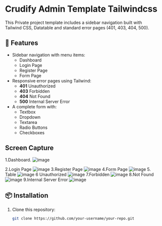 # Crudify Admin Template Tailwindcss

This Private project template includes a sidebar navigation built with Tailwind CSS, Datatable and standard error pages (401, 403, 404, 500).

## 🚀 Features
- Sidebar navigation with menu items:
  - Dashboard
  - Login Page
  - Register Page
  - Form Page
- Responsive error pages using Tailwind:
  - **401** Unauthorized
  - **403** Forbidden
  - **404** Not Found
  - **500** Internal Server Error
- A complete form with:
  - Textbox
  - Dropdown
  - Textarea
  - Radio Buttons
  - Checkboxes
## Screen Capture
1.Dashboard.
![image](https://github.com/user-attachments/assets/5ff04d12-b969-4577-8f71-a39236bbd9d4)

2.Login Page
![image](https://github.com/user-attachments/assets/e6e9a841-df9f-4c39-b92e-fe018cf8f6bc)
3.Register Page
![image](https://github.com/user-attachments/assets/b8119952-97de-40b8-928d-e9db43d413ef)
4.Form Page
![image](https://github.com/user-attachments/assets/91a2dbda-189d-4410-b352-949de6b5c531)
5. Table
![image](https://github.com/user-attachments/assets/51cb240c-0e30-4905-879e-893cc08d1329)
6 Unauthorized
![image](https://github.com/user-attachments/assets/9e92118e-2764-4023-b790-f11fcc17ff6c)
7.Forbidden
![image](https://github.com/user-attachments/assets/4dbeb39d-7e7b-41ef-912d-e408729c74ce)
8.Not Found
![image](https://github.com/user-attachments/assets/d464674b-36e6-42be-95b2-c793e4429cf2)
9.Internal Server Error
![image](https://github.com/user-attachments/assets/a702cca8-e176-4ede-85c0-1f78af9cf06c)





## 📦 Installation
1. Clone this repository:
   ```sh
   git clone https://github.com/your-username/your-repo.git
